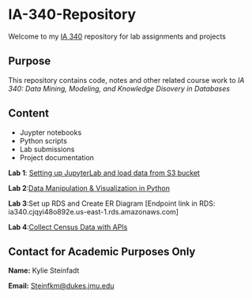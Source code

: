 # IA-340-Repository
Welcome to my [IA 340](https://catalog.jmu.edu/preview_course_nopop.php?catoid=62&coid=369837) repository for lab assignments and projects

## Purpose
This repository contains code, notes and other related course work to *IA 340: Data Mining, Modeling, and Knowledge Disovery in Databases* 

## Content
- Juypter notebooks
- Python scripts
- Lab submissions
- Project documentation

**Lab 1**: [Setting up JupyterLab and load data from S3 bucket](https://github.com/KylieSteinfadt/IA-340-Repository/blob/main/lab1.ipynb)

**Lab 2**:[Data Manipulation & Visualization in Python](https://github.com/KylieSteinfadt/IA-340-Repository/blob/test/lab2.ipynb)

**Lab 3**:Set up RDS and Create ER
Diagram [Endpoint link in RDS: ia340.cjqyi48o892e.us-east-1.rds.amazonaws.com]

**Lab 4**:[Collect Census Data with APIs](https://github.com/KylieSteinfadt/IA-340-Repository/blob/test/Collect_Census_Data.ipynb)

## Contact for Academic Purposes Only
**Name:** Kylie Steinfadt

**Email:** Steinfkm@dukes.jmu.edu 
